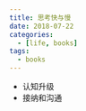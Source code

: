 ```yaml
---
title: 思考快与慢
date: 2018-07-22
categories:
  - [life, books]
tags:
  - books
---
```


- 认知升级
- 接纳和沟通
